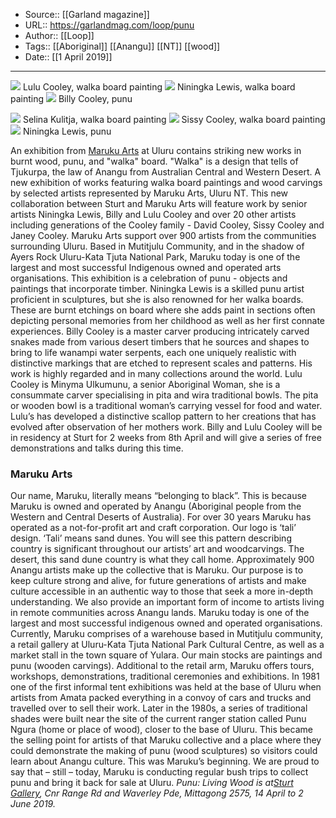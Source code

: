 ﻿
  * Source:: [[Garland magazine]]
  * URL:: https://garlandmag.com/loop/punu
  * Author:: [[Loop]]
  * Tags:: [[Aboriginal]] [[Anangu]] [[NT]] [[wood]]
  * Date:: [[1 April 2019]]


* * *
[![](https://garlandmag.com/wp-content/uploads/2019/04/Lulu-Cooley_WB556_60X40cm-1024x681.jpg)](https://garlandmag.com/wp-content/uploads/2019/04/Lulu-Cooley_WB556_60X40cm.jpg)
     Lulu Cooley, walka board painting
[![](https://garlandmag.com/wp-content/uploads/2019/04/Niningka-Lewis_-WBS470_60X40cm-1024x667.jpg)](https://garlandmag.com/wp-content/uploads/2019/04/Niningka-Lewis_-WBS470_60X40cm.jpg)
     Niningka Lewis, walka board painting
[![](https://garlandmag.com/wp-content/uploads/2019/04/Billy-Cooley_L625T1.jpg)](https://garlandmag.com/wp-content/uploads/2019/04/Billy-Cooley_L625T1.jpg)
     Billy Cooley, punu
  

[![](https://garlandmag.com/wp-content/uploads/2019/04/Selina-Kulitja_WBSABJ_set6-1024x666.jpg)](https://garlandmag.com/wp-content/uploads/2019/04/Selina-Kulitja_WBSABJ_set6.jpg)
     Selina Kulitja, walka board painting
[![](https://garlandmag.com/wp-content/uploads/2019/04/Sissy-Cooley_WB453_320X40cm-1024x763.jpg)](https://garlandmag.com/wp-content/uploads/2019/04/Sissy-Cooley_WB453_320X40cm.jpg)
     Sissy Cooley, walka board painting
[![](https://garlandmag.com/wp-content/uploads/2019/04/Niningka-Lewis_WB266-1024x753.jpg)](https://garlandmag.com/wp-content/uploads/2019/04/Niningka-Lewis_WB266.jpg)
     Niningka Lewis, punu
  

An exhibition from [Maruku Arts](https://maruku.com.au/) at Uluru contains striking new works in burnt wood, punu, and "walka" board. "Walka" is a design that tells of Tjukurpa, the law of Anangu from Australian Central and Western Desert. 
A new exhibition of works featuring walka board paintings and wood carvings by selected artists represented by Maruku Arts, Uluru NT.
This new collaboration between Sturt and Maruku Arts will feature work by senior artists Niningka Lewis, Billy and Lulu Cooley and over 20 other artists including generations of the Cooley family - David Cooley, Sissy Cooley and Janey Cooley.
Maruku Arts support over 900 artists from the communities surrounding Uluru. Based in Mutitjulu Community, and in the shadow of Ayers Rock Uluru-Kata Tjuta National Park, Maruku today is one of the largest and most successful Indigenous owned and operated arts organisations. This exhibition is a celebration of punu - objects and paintings that incorporate timber.
Niningka Lewis is a skilled punu artist proficient in sculptures, but she is also renowned for her walka boards. These are burnt etchings on board where she adds paint in sections often depicting personal memories from her childhood as well as her first connate experiences.
Billy Cooley is a master carver producing intricately carved snakes made from various desert timbers that he sources and shapes to bring to life wanampi water serpents, each one uniquely realistic with distinctive markings that are etched to represent scales and patterns. His work is highly regarded and in many collections around the world.
Lulu Cooley is Minyma Ulkumunu, a senior Aboriginal Woman, she is a consummate carver specialising in pita and wira traditional bowls. The pita or wooden bowl is a traditional woman’s carrying vessel for food and water. Lulu’s has developed a distinctive scallop pattern to her creations that has evolved after observation of her mothers work.
Billy and Lulu Cooley will be in residency at Sturt for 2 weeks from 8th April and will give a series of free demonstrations and talks during this time.
### Maruku Arts
Our name, Maruku, literally means “belonging to black”. This is because Maruku is owned and operated by Anangu (Aboriginal people from the Western and Central Deserts of Australia). For over 30 years Maruku has operated as a not-for-profit art and craft corporation.
Our logo is ‘tali’ design. ‘Tali’ means sand dunes. You will see this pattern describing country is significant throughout our artists’ art and woodcarvings. The desert, this sand dune country is what they call home.
Approximately 900 Anangu artists make up the collective that is Maruku. Our purpose is to keep culture strong and alive, for future generations of artists and make culture accessible in an authentic way to those that seek a more in-depth understanding. We also provide an important form of income to artists living in remote communities across Anangu lands.
Maruku today is one of the largest and most successful indigenous owned and operated organisations. Currently, Maruku comprises of a warehouse based in Mutitjulu community, a retail gallery at Uluru-Kata Tjuta National Park Cultural Centre, as well as a market stall in the town square of Yulara. Our main stocks are paintings and punu (wooden carvings). Additional to the retail arm, Maruku offers tours, workshops, demonstrations, traditional ceremonies and exhibitions.
In 1981 one of the first informal tent exhibitions was held at the base of Uluru when artists from Amata packed everything in a convoy of cars and trucks and travelled over to sell their work. Later in the 1980s, a series of traditional shades were built near the site of the current ranger station called Punu Ngura (home or place of wood), closer to the base of Uluru. This became the selling point for artists of that Maruku collective and a place where they could demonstrate the making of punu (wood sculptures) so visitors could learn about Anangu culture. This was Maruku’s beginning. We are proud to say that – still – today, Maruku is conducting regular bush trips to collect punu and bring it back for sale at Uluru.
 _Punu: Living Wood is at[Sturt Gallery](http://www.sturt.nsw.edu.au/), Cnr Range Rd and Waverley Pde, Mittagong 2575, 14 April to 2 June 2019._
